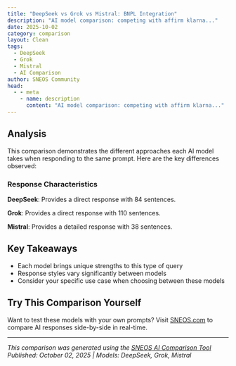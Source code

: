 ```yaml
---
title: "DeepSeek vs Grok vs Mistral: BNPL Integration"
description: "AI model comparison: competing with affirm klarna..."
date: 2025-10-02
category: comparison
layout: Clean
tags:
  - DeepSeek
  - Grok
  - Mistral
  - AI Comparison
author: SNEOS Community
head:
  - - meta
    - name: description
      content: "AI model comparison: competing with affirm klarna..."
---
```


<ChatComparison
  title="DeepSeek vs Grok vs Mistral: BNPL Integration"
  prompt="competing with affirm klarna"
  :responses='{
    "DeepSeek": "Of course. Competing with Affirm and Klarna is a significant challenge, but it\u0027s also a massive opportunity given the growing BNPL market. To win, you need a sharp, differentiated strategy.\n\nHere\u2019s a comprehensive breakdown of how to compete, segmented by strategy and target audience.\n\n### The Core Strengths of Affirm \u0026 Klarna (What You\u0027re Up Against)\n\nFirst, understand what makes them formidable:\n*   **Brand Recognition \u0026 Trust:** They are the household names for BNPL.\n*   **Massive Merchant Networks:** Huge roster of retailers, creating a powerful network effect.\n*   **Large User Bases:** Millions of existing customers.\n*   **Vast Capital \u0026 Funding:** They have deep pockets to fund loans and absorb losses.\n*   **Simple, Frictionless UX:** Their checkout process is a gold standard.\n\nYou cannot out-Affirm Affirm. You must outmaneuver them.\n\n---\n\n### Strategic Approaches to Compete\n\nHere are the primary strategic paths, which can be combined.\n\n#### 1. The Niche-First Strategy (Most Viable for Startups)\n\nDon\u0027t try to be everything to everyone. Become the *best* BNPL solution for a specific vertical.\n\n*   **Target Underserved Vertennials:**\n    *   **B2B \u0026 SaaS:** Offer BNPL for annual software subscriptions, marketing packages, or equipment. (e.g., \u0022Pay for your $10,000 CRM over 12 months\u0022).\n    *   **Home Services \u0026 Contracting:** BNPL for a new roof, HVAC system, or solar panels. These are high-ticket, considered purchases where financing is already expected.\n    *   **Healthcare \u0026 Veterinary:** Help patients manage unexpected medical or vet bills.\n    *   **Education \u0026 Upskilling:** Finance coding bootcamps, professional certifications, or online courses.\n    *   **Travel:** Offer flexible payment plans for vacations, a space where Klarna and Affirm are present but not dominant.\n\n*   **How to Win:** Deeply understand the specific workflows, customer anxieties, and payment terms of your chosen industry. Build features that solve their unique problems.\n\n#### 2. The Superior Business Model Strategy\n\nAttack their weaknesses, particularly around fees and merchant costs.\n\n*   **For Merchants:**\n    *   **Lower Fees:** Underprice them on the merchant discount rate (MDR). This is a direct, compelling incentive for cost-conscious businesses.\n    *   **No Hidden Fees:** Be radically transparent. Advertise \u0022no transaction fees\u0022 or \u0022no setup fees\u0022 where they might charge them.\n    *   **Better Integration:** Offer a simpler, more flexible API or a pre-built plugin for a platform they under-serve (e.g., Shopify Plus, BigCommerce, or custom e-commerce frameworks).\n\n*   **For Consumers:**\n    *   **No Late Fees Entirely:** This is a huge differentiator. Affirm doesn\u0027t charge late fees, but Klarna and others do. Making a \u0022No Fees, Ever\u0022 promise is a powerful marketing message.\n    *   **Better Rewards:** Instead of just interest-free payments, offer cashback, loyalty points, or discounts that are more valuable than the competition\u0027s.\n\n#### 3. The Technology \u0026 UX Innovation Strategy\n\nBeat them on product experience and financial health.\n\n*   **Smoother Underwriting \u0026 Higher Approval Rates:** Use modern data sources and underwriting models to approve more people responsibly, especially those with thin credit files.\n*   **Superior Financial Health Tools:**\n    *   **Built-in Savings:** Allow users to set aside money for their payments.\n    *   **Spending Analytics:** Help users track their BNPL commitments across all providers in one place.\n    *   **Credit-Building Features:** Explicitly report positive payment history to credit bureaus to help users build credit\u2014a feature not all BNPL providers offer consistently.\n*   **A Truly \u0022One-Click\u0022 Experience:** If you can make your checkout flow even 10% faster and simpler, you\u0027ll win on conversion.\n\n#### 4. The \u0022BNPL\u002B\u0022 or Platform Strategy\n\nBNPL is a feature, not just a product. Bundle it.\n\n*   **Integrate with Digital Wallets:** Become the default BNPL option within a larger financial app.\n*   **Combine with Banking:** Offer a checking account or debit card that has BNPL functionality built directly into it.\n*   **B2B2C Partnerships:** White-label your BNPL solution for banks, credit unions, or large retailers who want to offer their own branded financing but lack the tech.\n\n---\n\n### Defining Your Value Proposition: A Quick Framework\n\nFill in the blanks for your company:\n\n\u003E \u0022For **[Your Target Customer]** who is dissatisfied with **[Key Pain Point with Affirm/Klarna]**, our product is a **[Your Product Category]** that provides **[Your Key Benefit]**. Unlike **[Affirm/Klarna]**, we **[Your Key Differentiator]**.\u0022\n\n**Examples:**\n*   \u0022For **local home improvement contractors**, our product is a **BNPL solution** that provides **seamless financing for their customers**. Unlike **Affirm**, we **integrate directly with your job estimation software and offer same-day payout**.\u0022\n*   \u0022For **budget-conscious shoppers**, our product is a **BNPL app** that provides **interest-free payments**. Unlike **Klarna**, we **never charge late fees and give you 2% cashback on every purchase**.\u0022\n\n---\n\n### Action Plan \u0026 Go-to-Market\n\n1.  **Choose Your Beachhead:** Start with ONE niche or one clear differentiator. Do not try to launch everywhere at once.\n2.  **Secure the Right Funding:** BNPL is a capital-intensive business. You need a reliable source of capital (debt facilities, equity) to fund the loans.\n3.  **Build a Killer MVP:** Your initial product must be flawless in your chosen niche. A buggy checkout will destroy trust.\n4.  **Land and Expand with Merchants:**\n    *   **Land:** Use your niche focus to sign pilot merchants. Offer them unbeatable terms and white-glove service.\n    *   **Expand:** Use case studies and referrals from your initial merchants to move into adjacent verticals.\n5.  **Market to Consumers (if applicable):**\n    *   Leverage your merchant partners for co-marketing.\n    *   Use content marketing and SEO to target people searching for \u0022ways to pay for [your niche].\u0022\n    *   Build a community and brand around financial wellness, not just spending.\n\n### Key Risks \u0026 Challenges\n\n*   **Capital:** This is the biggest barrier to entry. You need millions to fund loans.\n*   **Credit Risk \u0026 Fraud:** Your underwriting model must be excellent from day one to avoid high defaults.\n*   **Regulation:** The BNPL regulatory environment is evolving rapidly. You must have strong compliance.\n*   **Commoditization:** If you only compete on price, you will be in a race to the bottom. Your differentiator must be durable.\n\n**Conclusion:** You can compete with Affirm and Klarna not by replicating their model, but by being more focused, more innovative, or more fair. Find a segment they ignore, a business model they can\u0027t match, or a customer experience they can\u0027t provide, and own it completely.",
    "Grok": "Competing with companies like Affirm and Klarna, which are leaders in the Buy Now, Pay Later (BNPL) space, requires a strategic approach to differentiate your product or service, target the right audience, and build a sustainable business model. Below are key steps and strategies to consider when entering this competitive fintech market:\n\n---\n\n### 1. Understand the Market and Competitors\nAffirm and Klarna dominate the BNPL space by offering flexible payment options, seamless user experiences, and strong merchant partnerships. To compete, you need a deep understanding of their strengths and weaknesses:\n\n- **Affirm**:\n  - Focuses on transparency (no hidden fees, clear interest rates).\n  - Targets a wide range of purchases (from small to big-ticket items).\n  - Strong integration with e-commerce platforms like Shopify, Walmart, and Amazon.\n  - Offers longer-term financing for high-value purchases (e.g., furniture, travel).\n\n- **Klarna**:\n  - Emphasizes a \u0022pay in 4\u0022 model with no interest for short-term payments.\n  - Strong presence in Europe and expanding in the U.S.\n  - Focuses on user experience with a sleek app and loyalty programs.\n  - Partners with a wide range of retailers and offers perks like discounts.\n\n- **Weaknesses to Exploit**:\n  - Both companies face scrutiny over consumer debt and regulatory pressures.\n  - High reliance on merchant fees can limit profitability.\n  - Not all demographics are comfortable with BNPL due to perceived complexity or fear of debt.\n\n**Action**: Conduct a detailed SWOT analysis (Strengths, Weaknesses, Opportunities, Threats) of Affirm, Klarna, and other competitors like Afterpay and Sezzle. Identify gaps in their offerings or underserved markets (e.g., specific industries, geographies, or customer segments).\n\n---\n\n### 2. Differentiate Your Offering\nTo stand out in the crowded BNPL market, you need a unique value proposition (UVP). Consider the following differentiation strategies:\n\n- **Target Niche Markets**:\n  - Focus on specific industries that are underserved by Affirm and Klarna, such as luxury goods, healthcare, education, or B2B transactions.\n  - Cater to specific demographics, such as Gen Z, small businesses, or underbanked populations.\n\n- **Offer Unique Features**:\n  - Provide more flexible payment terms (e.g., customizable repayment schedules).\n  - Integrate financial wellness tools (e.g., budgeting features, debt management advice) to address consumer concerns about overborrowing.\n  - Reward users for timely payments with discounts, cashback, or loyalty points.\n\n- **Transparent and Ethical Practices**:\n  - Emphasize no hidden fees, lower interest rates (if applicable), or a completely interest-free model.\n  - Position your brand as a responsible lender with strict credit checks or limits to prevent over-indebtedness.\n\n- **Superior Technology**:\n  - Build a seamless, user-friendly app with AI-driven personalization for payment plans or merchant recommendations.\n  - Offer faster approval processes or integration with emerging payment methods (e.g., cryptocurrency, digital wallets).\n\n**Action**: Develop a compelling UVP that solves pain points not fully addressed by Affirm or Klarna. Test this proposition with focus groups or small-scale pilots.\n\n---\n\n### 3. Build Strong Merchant Partnerships\nMerchant partnerships are critical to the success of any BNPL provider since they drive transaction volume and customer acquisition. Affirm and Klarna have extensive networks, so you\u2019ll need to carve out your own space:\n\n- **Target Small and Medium-Sized Businesses (SMBs)**:\n  - Many SMBs may not be partnered with Affirm or Klarna due to high fees or integration challenges. Offer lower merchant fees or simpler onboarding processes.\n  - Focus on niche or local merchants who cater to specific customer segments.\n\n- **Incentivize Merchants**:\n  - Highlight how your service can increase their average order value (AOV) and customer retention by offering BNPL.\n  - Provide merchants with marketing support or data insights on customer behavior.\n\n- **Focus on Emerging Markets**:\n  - Expand into regions where BNPL adoption is still growing (e.g., Latin America, Africa, or Southeast Asia) and build merchant partnerships before competitors dominate.\n\n**Action**: Create a dedicated Merchant Success team to onboard and support retailers. Offer competitive pricing models (e.g., lower transaction fees initially) to attract early adopters.\n\n---\n\n### 4. Prioritize Customer Acquisition and Retention\nWinning customers in the BNPL space requires a strong focus on user acquisition and loyalty:\n\n- **Marketing Strategies**:\n  - Leverage social media and influencer marketing to reach younger demographics (e.g., Gen Z and Millennials) who are the primary users of BNPL services.\n  - Offer referral bonuses or sign-up incentives (e.g., discounts on first purchases).\n  - Educate consumers on the benefits of BNPL through content marketing, blogs, and videos.\n\n- **Seamless User Experience**:\n  - Ensure your checkout process is frictionless and integrates easily with e-commerce platforms.\n  - Provide excellent customer support to address payment issues or disputes quickly.\n\n- **Build Trust**:\n  - Be transparent about terms and conditions to avoid backlash over hidden fees or debt traps.\n  - Highlight user testimonials and secure partnerships with trusted brands.\n\n**Action**: Invest in a robust digital marketing strategy and user onboarding experience. Use A/B testing to optimize campaigns and monitor customer satisfaction through Net Promoter Score (NPS) surveys.\n\n---\n\n### 5. Navigate Regulatory and Financial Challenges\nThe BNPL industry is increasingly under scrutiny for contributing to consumer debt and lacking regulation in some markets. Competing effectively means addressing these concerns:\n\n- **Regulatory Compliance**:\n  - Stay ahead of regulations by implementing strict KYC (Know Your Customer) and credit assessment processes.\n  - Be proactive in working with regulators to ensure compliance with local laws.\n\n- **Risk Management**:\n  - Develop robust credit scoring models to minimize defaults and manage risk.\n  - Diversify revenue streams (e.g., merchant fees, subscription models) to reduce reliance on consumer interest.\n\n- **Funding and Scalability**:\n  - Secure venture capital or strategic partnerships to fund growth and compete with well-funded players like Affirm and Klarna.\n  - Focus on profitability by balancing customer acquisition costs with lifetime value (LTV).\n\n**Action**: Hire legal and compliance experts to navigate the regulatory landscape. Partner with financial institutions or insurers to mitigate credit risk.\n\n---\n\n### 6. Leverage Technology and Innovation\nTechnology is a key competitive advantage in the fintech space. Use innovation to set yourself apart:\n\n- **AI and Data Analytics**:\n  - Use AI to personalize payment plans, predict customer behavior, and reduce fraud.\n  - Analyze consumer spending data to offer tailored promotions or merchant recommendations.\n\n- **Integration with Emerging Tech**:\n  - Explore blockchain for secure transactions or smart contracts for automated repayments.\n  - Support integrations with digital wallets, contactless payments, and other modern payment systems.\n\n- **Scalable Infrastructure**:\n  - Build a platform that can handle high transaction volumes and integrate with multiple e-commerce platforms (e.g., Shopify, WooCommerce, Magento).\n\n**Action**: Invest in a strong tech team to develop proprietary tools and integrations. Partner with tech providers to speed up development if needed.\n\n---\n\n### 7. Focus on Financial Inclusion\nOne area where you can stand out is by serving underbanked or underserved populations who may not qualify for traditional credit or BNPL services:\n\n- **Alternative Credit Scoring**:\n  - Use non-traditional data (e.g., utility bill payments, social media activity) to assess creditworthiness for customers with limited credit history.\n  \n- **Affordable Options**:\n  - Offer micro-financing or smaller payment plans for low-income consumers.\n  - Partner with organizations that focus on financial inclusion to reach these audiences.\n\n**Action**: Develop a program or product specifically for underbanked users, and market it as a socially responsible initiative to build brand loyalty.\n\n---\n\n### 8. Monitor and Adapt\nThe BNPL space is dynamic, with evolving consumer preferences, competitive moves, and regulatory changes. Stay agile by:\n\n- Continuously gathering customer feedback to improve your product.\n- Tracking competitor announcements, partnerships, and product updates.\n- Experimenting with new features or markets through pilot programs.\n\n**Action**: Set up a dedicated team for competitive analysis and market research. Use data-driven insights to pivot or refine your strategy as needed.\n\n---\n\n### Conclusion\nCompeting with Affirm and Klarna is challenging but possible by focusing on differentiation, niche markets, and customer trust. Start by identifying gaps in their offerings, building a user-centric product, and forging strong merchant relationships. Over time, scale up through innovation, regulatory compliance, and strategic partnerships.\n\nIf you\u0027re developing a specific BNPL product or targeting a particular market, I can provide more tailored advice. Let me know!",
    "Mistral": "Competing with Affirm and Klarna, two prominent players in the Buy Now, Pay Later (BNPL) market, requires a strategic approach that leverages innovation, customer experience, and financial stability. Here are some key areas to focus on:\n\n### 1. **Product Differentiation**\n   - **Unique Features**: Offer features that set your product apart, such as more flexible payment plans, lower fees, or unique rewards programs.\n   - **Integration**: Ensure seamless integration with e-commerce platforms and point-of-sale systems to make it easy for merchants to adopt your service.\n   - **User Experience**: Provide a user-friendly interface and a smooth onboarding process to attract and retain customers.\n\n### 2. **Customer Experience**\n   - **Personalization**: Use data analytics to offer personalized payment plans and recommendations based on customer behavior.\n   - **Customer Support**: Provide excellent customer service with quick response times and effective problem resolution.\n   - **Transparency**: Be transparent about fees, interest rates, and terms to build trust with customers.\n\n### 3. **Marketing and Branding**\n   - **Brand Awareness**: Invest in marketing campaigns to increase brand visibility and attract new customers.\n   - **Partnerships**: Form strategic partnerships with retailers, influencers, and other relevant entities to expand your reach.\n   - **Content Marketing**: Use content marketing to educate consumers about the benefits of your BNPL service and how it compares to competitors.\n\n### 4. **Technological Innovation**\n   - **AI and Machine Learning**: Use AI and machine learning to improve risk assessment, fraud detection, and customer segmentation.\n   - **Mobile Optimization**: Ensure your platform is mobile-friendly, as a significant portion of e-commerce transactions occur on mobile devices.\n   - **Security**: Implement robust security measures to protect customer data and prevent fraud.\n\n### 5. **Financial Stability**\n   - **Funding**: Secure adequate funding to support growth, marketing efforts, and technological investments.\n   - **Risk Management**: Develop a strong risk management framework to handle defaults and ensure financial stability.\n   - **Compliance**: Ensure compliance with regulatory requirements to avoid legal issues and maintain customer trust.\n\n### 6. **Merchant Relationships**\n   - **Value Proposition**: Clearly communicate the value proposition to merchants, such as increased sales, higher average order values, and improved customer loyalty.\n   - **Incentives**: Offer incentives to merchants for adopting your service, such as lower transaction fees or revenue-sharing agreements.\n   - **Support**: Provide ongoing support and resources to help merchants integrate and optimize your BNPL service.\n\n### 7. **Data Analytics**\n   - **Customer Insights**: Use data analytics to gain insights into customer behavior and preferences, which can inform product development and marketing strategies.\n   - **Performance Metrics**: Track key performance indicators (KPIs) to measure the success of your BNPL service and identify areas for improvement.\n\n### 8. **Regulatory Compliance**\n   - **Legal Framework**: Stay updated with the legal and regulatory framework governing BNPL services in different regions.\n   - **Consumer Protection**: Ensure that your service complies with consumer protection laws and guidelines to build trust and avoid legal issues.\n\n### 9. **Sustainability**\n   - **Ethical Practices**: Adopt ethical practices and promote responsible lending to build a positive brand image.\n   - **Environmental Impact**: Consider the environmental impact of your operations and implement sustainable practices where possible.\n\n### 10. **Continuous Improvement**\n   - **Feedback Loop**: Establish a feedback loop with customers and merchants to continuously improve your service.\n   - **Innovation**: Stay ahead of the curve by continuously innovating and adapting to market trends and customer needs.\n\nBy focusing on these areas, you can create a competitive BNPL service that stands out in the market and attracts both customers and merchants."
  }'
  published-date="10:51"
/>

## Analysis

This comparison demonstrates the different approaches each AI model takes when responding to the same prompt. Here are the key differences observed:

### Response Characteristics

**DeepSeek**: Provides a direct response with 84 sentences. 

**Grok**: Provides a direct response with 110 sentences. 

**Mistral**: Provides a detailed response with 38 sentences. 

## Key Takeaways

- Each model brings unique strengths to this type of query
- Response styles vary significantly between models
- Consider your specific use case when choosing between these models

## Try This Comparison Yourself

Want to test these models with your own prompts? Visit [SNEOS.com](https://sneos.com) to compare AI responses side-by-side in real-time.

---

*This comparison was generated using the [SNEOS AI Comparison Tool](https://sneos.com)*
*Published: October 02, 2025 | Models: DeepSeek, Grok, Mistral*
